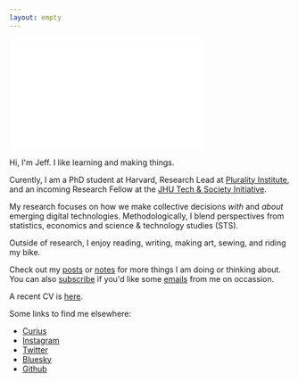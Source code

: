 ```yaml
---
layout: empty
---
```


<!-- <center> 
<img src="/files/jeff_artsy_face_circle.png"  width="150" height="150" class="rotate-slowly">
</center>  -->

<!-- <center> -->
<iframe src="/assets/header_sketch.html" width="350" height="200" style="border:none;"></iframe>
<!-- </center> -->

Hi, I'm Jeff. I like learning and making things.

Curently, I am a PhD student at Harvard, Research Lead at [Plurality Institute](https://www.plurality.institute/), and an incoming Research Fellow at the [JHU Tech & Society Initiative](https://carey.jhu.edu/tech-society-initiative). 

My research focuses on how we make collective decisions *with* and *about* emerging digital technologies. Methodologically, I blend perspectives from statistics, economics and science & technology studies (STS). 

Outside of research, I enjoy reading, writing, making art, sewing, and riding my bike.

Check out my [posts](https://jeffreyfossett.com/posts/) or [notes](https://jeffreyfossett.com/notes.html) for more things I am doing or thinking about. You can also [subscribe](https://jeffreyfossett.com/subscribe/) if you'd like some [emails](https://jeffreyfossett.com/2024/07/10/newsletter-db.html) from me on occassion.

A recent CV is <a href="/files/Jeffrey_Fossett_CV_2023.pdf">here</a>.

Some links to find me elsewhere: 
* [Curius](https://curius.app/jeff-fossett)
* [Insta](https://www.instagram.com/jfoss117/)[gram](https://www.instagram.com/90percent.art/)
* [Twitter](https://twitter.com/jfoss117)
* [Bluesky](https://bsky.app/profile/jfoss117.bsky.social)
* [Github](https://github.com/Fossj117)

<!-- <p>Here are some professional things:</p> -->
<!-- <ul>
    <li>Currently, I am a <a href="https://www.hbs.edu/faculty/Pages/profile.aspx?facId=1068421"> doctoral student</a>
    at Harvard Business School and <a href=https://www.plurality.institute/about>Research Lead</a> at Plurality Institute.</li>
    <li>In the past, I was a data scientist at Airbnb</li>
</ul> -->

<!-- <p> I am interested in the decisions we make about digital technology.</p>
<p>Previously, I was a member of the <a
        href="https://medium.com/airbnb-engineering/at-airbnb-data-science-belongs-everywhere-917250c6beba">data science
        team at Airbnb</a>, received my <a href="https://statistics.fas.harvard.edu/alumni"> AM in Statistics at Harvard
        University</a>, my BA in Mathematics and Philosophy from <a href="https://www.williams.edu/">Williams
        College</a>, and studied at <a href="https://exeter.williams.edu/">Oxford University</a>. I have also been
    affiliated with the <a href="https://cyber.harvard.edu/">Berkman Klein Center for Internet and Society</a> both as
    research intern and as an <a href="https://www.bkmla.org/">Assembly Student Fellow</a>. You can find a copy of my CV
    <a href="/files/Jeffrey_Fossett_CV_2023.pdf">here</a>.</p>
<p>In addition to reseach, I enjoy creative projects, especially <a href="https://90percentart.com/">at the intersection
        of technology & visual art</a>. See the <a href="https://jeffreyfossett.com/posts/">posts</a> section of this
    site for (mostly) informal writing & experimentation on a range of topics.</p> -->